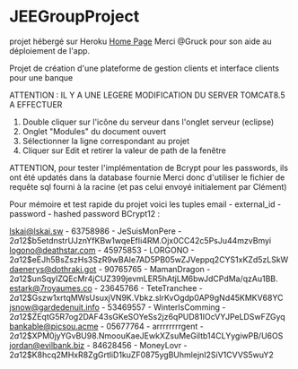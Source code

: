 # JEEGroupProject

projet hébergé sur Heroku [Home Page](https://societeagricoleproject.herokuapp.com) Merci @Gruck pour son aide au déploiement de l'app.

Projet de création d'une plateforme de gestion clients et interface clients pour une banque

ATTENTION : IL Y A UNE LEGERE MODIFICATION DU SERVER TOMCAT8.5 A EFFECTUER
1. Double cliquer sur l'icône du serveur dans l'onglet serveur (eclipse)
2. Onglet "Modules" du document ouvert
3. Sélectionner la ligne correspondant au projet
4. Cliquer sur Edit et retirer la valeur de path de la fenêtre

ATTENTION, pour tester l'implémentation de Bcrypt pour les passwords, ils ont été updatés dans la database fournie
Merci donc d'utiliser le fichier de requête sql fourni à la racine (et pas celui envoyé initialement par Clément)

Pour mémoire et test rapide du projet voici les tuples email - external_id - password - hashed password BCrypt12 :

lskai@lskai.sw - 63758986 - JeSuisMonPere - $2a$12$b5etdnstrUJznYfKBw1wqeEfIi4RM.Ojx0CC42c5PsJu44mzvBmyi
logono@deathstar.com - 45975853 - LORGONO - $2a$12$eEJh5BsZszHs3SzR9wBAIe7AD5PB05wZJVeppq2CYS1xKZd5zLSkW
daenerys@dothraki.got - 90765765 - MamanDragon - $2a$12$unSqyIZQEcMr4jCUZ399jevmLER5hAtjLM6bwJdCPdMa/qzAu1BB.
estark@7royaumes.co - 23645766 - TeteTranchee - $2a$12$Gszw1xrtqMWsUsuxjVN9K.Vbkz.slrKvOgdp0AP9gNd45KMKV68YC
jsnow@gardedenuit.info - 53469557 - WinterIsComming - $2a$12$ZEqtG5R7og2DAF43sGKeSOYeSs2jz6qPUD81IOcVYJPeLDSwFZGyq
bankable@picsou.acme - 05677764 - arrrrrrrrgent - $2a$12$XPM0jyYGvBU98.NmoouKaeJEwkXZsuMeGiltb14CLYygiwPB/U6OS
jordan@evilbank.biz - 84628456 - MoneyLovr - $2a$12$K8hcq2MHxR8ZgGrtliD1kuZF0875ygBUhmlejnI2SiV1CVVS5wuY2

